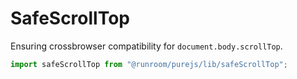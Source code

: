 # SafeScrollTop

Ensuring crossbrowser compatibility for `document.body.scrollTop`.

```javascript
import safeScrollTop from "@runroom/purejs/lib/safeScrollTop";
```
